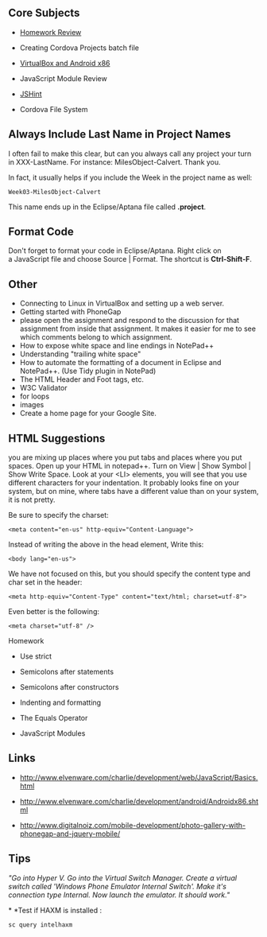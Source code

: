 Core Subjects
-------------

-   [Homework Review][1]

    [1]: <http://www.elvenware.com/charlie/development/web/JavaScript/Basics.html>

-   Creating Cordova Projects batch file

-   [VirtualBox and Android x86][2]

    [2]: <http://www.elvenware.com/charlie/development/android/Androidx86.shtml>

-   JavaScript Module Review

-   [JSHint][3]

    [3]: <http://jshint.com/>

-   Cordova File System

Always Include Last Name in Project Names
-----------------------------------------

I often fail to make this clear, but can you always call any project 
your turn in XXX-LastName. For instance: MilesObject-Calvert. Thank 
you.

In fact, it usually helps if you include the Week in the project name
as well:

	Week03-MilesObject-Calvert

This name ends up in the Eclipse/Aptana file called **.project**.

Format Code
------------

Don't forget to format your code in Eclipse/Aptana. Right click on  
a JavaScript file and choose Source | Format. The shortcut is 
**Ctrl-Shift-F**.

Other
-----


-   Connecting to Linux in VirtualBox and setting up a web server.
-   Getting started with PhoneGap
-   please open the assignment and respond to the discussion for that assignment
    from inside that assignment. It makes it easier for me to see which comments
    belong to which assignment.
-   How to expose white space and line endings in NotePad++
-   Understanding "trailing white space"
-   How to automate the formatting of a document in Eclipse and NotePad++. (Use
    Tidy plugin in NotePad)
-   The HTML Header and Foot tags, etc.
-   W3C Validator
-   for loops
-   images
-   Create a home page for your Google Site.

HTML Suggestions
----------------

you are mixing up places where you put tabs and places where you put spaces.
Open up your HTML in notepad++. Turn on View | Show Symbol | Show Write Space.
Look at your \<LI\> elements, you will see that you use different characters for
your indentation. It probably looks fine on your system, but on mine, where tabs
have a different value than on your system, it is not pretty.

Be sure to specify the charset:

~~~~~~~~~~~~~~~~~~~~~~~~~~~~~~~~~~~~~~~~~~~~~~~~~~~~~~~~~~~~~~~~~~~~~~~~~~~~~~~~
<meta content="en-us" http-equiv="Content-Language">
~~~~~~~~~~~~~~~~~~~~~~~~~~~~~~~~~~~~~~~~~~~~~~~~~~~~~~~~~~~~~~~~~~~~~~~~~~~~~~~~

Instead of writing the above in the head element, Write this:

~~~~~~~~~~~~~~~~~~~~~~~~~~~~~~~~~~~~~~~~~~~~~~~~~~~~~~~~~~~~~~~~~~~~~~~~~~~~~~~~
<body lang="en-us">
~~~~~~~~~~~~~~~~~~~~~~~~~~~~~~~~~~~~~~~~~~~~~~~~~~~~~~~~~~~~~~~~~~~~~~~~~~~~~~~~

We have not focused on this, but you should specify the content type and char
set in the header:

~~~~~~~~~~~~~~~~~~~~~~~~~~~~~~~~~~~~~~~~~~~~~~~~~~~~~~~~~~~~~~~~~~~~~~~~~~~~~~~~
<meta http-equiv="Content-Type" content="text/html; charset=utf-8"> 
~~~~~~~~~~~~~~~~~~~~~~~~~~~~~~~~~~~~~~~~~~~~~~~~~~~~~~~~~~~~~~~~~~~~~~~~~~~~~~~~

Even better is the following:

~~~~~~~~~~~~~~~~~~~~~~~~~~~~~~~~~~~~~~~~~~~~~~~~~~~~~~~~~~~~~~~~~~~~~~~~~~~~~~~~
<meta charset="utf-8" />
~~~~~~~~~~~~~~~~~~~~~~~~~~~~~~~~~~~~~~~~~~~~~~~~~~~~~~~~~~~~~~~~~~~~~~~~~~~~~~~~

Homework

-   Use strict

-   Semicolons after statements

-   Semicolons after constructors

-   Indenting and formatting

-   The Equals Operator

-   JavaScript Modules

Links
-----

-   <http://www.elvenware.com/charlie/development/web/JavaScript/Basics.html>

-   <http://www.elvenware.com/charlie/development/android/Androidx86.shtml>

-   <http://www.digitalnoiz.com/mobile-development/photo-gallery-with-phonegap-and-jquery-mobile/>

Tips
----

*"Go into Hyper V. Go into the Virtual Switch Manager. Create a virtual switch
called 'Windows Phone Emulator Internal Switch'. Make it's connection type
Internal. Now launch the emulator. It should work."*

* *Test if HAXM is installed :

~~~~~~~~~~~~~~~~~~~~~~~~~~~~~~~~~~~~~~~~~~~~~~~~~~~~~~~~~~~~~~~~~~~~~~~~~~~~~~~~
sc query intelhaxm
~~~~~~~~~~~~~~~~~~~~~~~~~~~~~~~~~~~~~~~~~~~~~~~~~~~~~~~~~~~~~~~~~~~~~~~~~~~~~~~~
